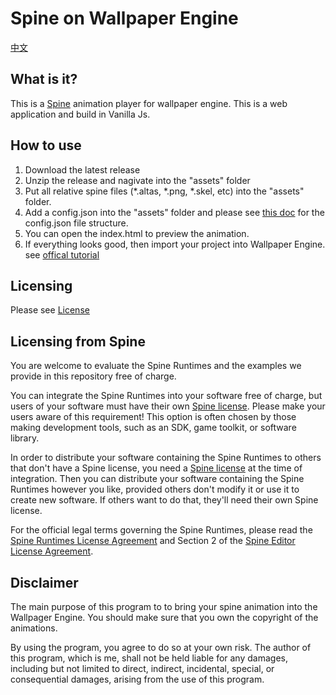# Spine on Wallpaper Engine

[中文](https://github.com/spicy-wolf/spine-wallpaper-engine/blob/main/README.zh.md)

## What is it?

This is a [Spine](https://esotericsoftware.com) animation player for wallpaper engine. This is a web application and build in Vanilla Js.

## How to use

1. Download the latest release
2. Unzip the release and nagivate into the "assets" folder
3. Put all relative spine files (\*.altas, \*.png, \*.skel, etc) into the "assets" folder.
4. Add a config.json into the "assets" folder and please see [this doc](https://github.com/spicy-wolf/spine-wallpaper-engine/blob/main/public/assets/README.md) for the config.json file structure.
5. You can open the index.html to preview the animation.
6. If everything looks good, then import your project into Wallpaper Engine. see [offical tutorial](https://docs.wallpaperengine.io/en/web/first/gettingstarted.html)

## Licensing

Please see [License](https://github.com/spicy-wolf/spine-wallpaper-engine/blob/main/LICENSE.txt)

## Licensing from Spine

You are welcome to evaluate the Spine Runtimes and the examples we provide in this repository free of charge.

You can integrate the Spine Runtimes into your software free of charge, but users of your software must have their own [Spine license](https://esotericsoftware.com/spine-purchase). Please make your users aware of this requirement! This option is often chosen by those making development tools, such as an SDK, game toolkit, or software library.

In order to distribute your software containing the Spine Runtimes to others that don't have a Spine license, you need a [Spine license](https://esotericsoftware.com/spine-purchase) at the time of integration. Then you can distribute your software containing the Spine Runtimes however you like, provided others don't modify it or use it to create new software. If others want to do that, they'll need their own Spine license.

For the official legal terms governing the Spine Runtimes, please read the [Spine Runtimes License Agreement](http://esotericsoftware.com/spine-runtimes-license) and Section 2 of the [Spine Editor License Agreement](http://esotericsoftware.com/spine-editor-license#s2).

## Disclaimer

The main purpose of this program to to bring your spine animation into the Wallpager Engine. You should make sure that you own the copyright of the animations.

By using the program, you agree to do so at your own risk. The author of this program, which is me, shall not be held liable for any damages, including but not limited to direct, indirect, incidental, special, or consequential damages, arising from the use of this program.
